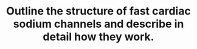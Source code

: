 ---
title: "Outline the structure of fast cardiac sodium channels and describe in detail how they work."
entityType: SAQ
exam: PEX
college: CICM
year: 2022
sitting: B
question: 05
passRate: 18
EC_expectedDomains:
- "description of the fast sodium channel structure included outlining its single alpha and 2 beta sub-units, activation (m) and inactivation (h) gates and sodium selectivity"
- "cycling between the 3 states (resting, open and inactive), corresponding conformational changes to the fast sodium channel, triggers for these changes (voltage or time) and ionic events, including reference to and description of absolute and relative refractory periods"
EC_extraCredit:
- "relate events to a diagram of a fast action potential"
EC_errorsCommon:
- "No marks were awarded for description of drug effects on the fast sodium channel."
- "The question specifically relates to fast Na channels, so descriptions of other channels (e.g. ligand gated sodium channels) did not score marks."
- "Details of the subsequent contraction of cardiac muscle following an action potential was also not part of the question and did not score marks."
---